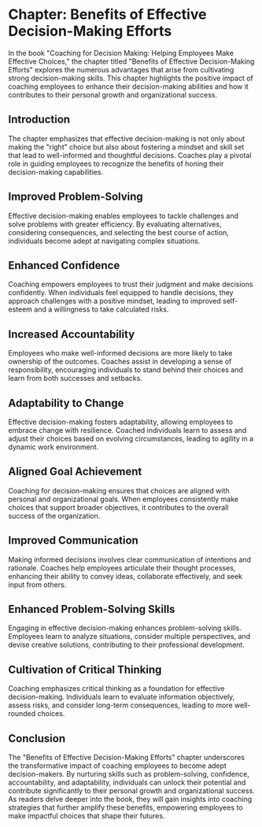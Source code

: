 Chapter: Benefits of Effective Decision-Making Efforts
======================================================

In the book "Coaching for Decision Making: Helping Employees Make Effective Choices," the chapter titled "Benefits of Effective Decision-Making Efforts" explores the numerous advantages that arise from cultivating strong decision-making skills. This chapter highlights the positive impact of coaching employees to enhance their decision-making abilities and how it contributes to their personal growth and organizational success.

Introduction
------------

The chapter emphasizes that effective decision-making is not only about making the "right" choice but also about fostering a mindset and skill set that lead to well-informed and thoughtful decisions. Coaches play a pivotal role in guiding employees to recognize the benefits of honing their decision-making capabilities.

Improved Problem-Solving
------------------------

Effective decision-making enables employees to tackle challenges and solve problems with greater efficiency. By evaluating alternatives, considering consequences, and selecting the best course of action, individuals become adept at navigating complex situations.

Enhanced Confidence
-------------------

Coaching empowers employees to trust their judgment and make decisions confidently. When individuals feel equipped to handle decisions, they approach challenges with a positive mindset, leading to improved self-esteem and a willingness to take calculated risks.

Increased Accountability
------------------------

Employees who make well-informed decisions are more likely to take ownership of the outcomes. Coaches assist in developing a sense of responsibility, encouraging individuals to stand behind their choices and learn from both successes and setbacks.

Adaptability to Change
----------------------

Effective decision-making fosters adaptability, allowing employees to embrace change with resilience. Coached individuals learn to assess and adjust their choices based on evolving circumstances, leading to agility in a dynamic work environment.

Aligned Goal Achievement
------------------------

Coaching for decision-making ensures that choices are aligned with personal and organizational goals. When employees consistently make choices that support broader objectives, it contributes to the overall success of the organization.

Improved Communication
----------------------

Making informed decisions involves clear communication of intentions and rationale. Coaches help employees articulate their thought processes, enhancing their ability to convey ideas, collaborate effectively, and seek input from others.

Enhanced Problem-Solving Skills
-------------------------------

Engaging in effective decision-making enhances problem-solving skills. Employees learn to analyze situations, consider multiple perspectives, and devise creative solutions, contributing to their professional development.

Cultivation of Critical Thinking
--------------------------------

Coaching emphasizes critical thinking as a foundation for effective decision-making. Individuals learn to evaluate information objectively, assess risks, and consider long-term consequences, leading to more well-rounded choices.

Conclusion
----------

The "Benefits of Effective Decision-Making Efforts" chapter underscores the transformative impact of coaching employees to become adept decision-makers. By nurturing skills such as problem-solving, confidence, accountability, and adaptability, individuals can unlock their potential and contribute significantly to their personal growth and organizational success. As readers delve deeper into the book, they will gain insights into coaching strategies that further amplify these benefits, empowering employees to make impactful choices that shape their futures.
